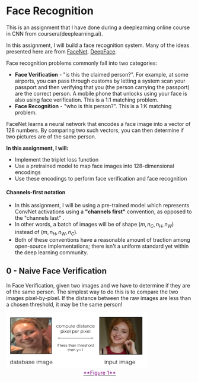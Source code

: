 
# Face Recognition

This is an assignment that I have done during a deeplearning online course in CNN from coursera(deeplearning.ai). 

In this assignment, I will build a face recognition system. Many of the ideas presented here are from [FaceNet](https://arxiv.org/pdf/1503.03832.pdf). [DeepFace](https://research.fb.com/wp-content/uploads/2016/11/deepface-closing-the-gap-to-human-level-performance-in-face-verification.pdf). 

Face recognition problems commonly fall into two categories: 

- **Face Verification** - "is this the claimed person?". For example, at some airports, you can pass through customs by letting a system scan your passport and then verifying that you (the person carrying the passport) are the correct person. A mobile phone that unlocks using your face is also using face verification. This is a 1:1 matching problem. 
- **Face Recognition** - "who is this person?". This is a 1:K matching problem. 

FaceNet learns a neural network that encodes a face image into a vector of 128 numbers. By comparing two such vectors, you can then determine if two pictures are of the same person.
    
**In this assignment, I will:**
- Implement the triplet loss function
- Use a pretrained model to map face images into 128-dimensional encodings
- Use these encodings to perform face verification and face recognition

#### Channels-first notation

* In this assignment, I will be using a pre-trained model which represents ConvNet activations using a **"channels first"** convention, as opposed to the "channels last" . 
* In other words, a batch of images will be of shape $(m, n_C, n_H, n_W)$ instead of $(m, n_H, n_W, n_C)$. 
* Both of these conventions have a reasonable amount of traction among open-source implementations; there isn't a uniform standard yet within the deep learning community. 

## 0 - Naive Face Verification

In Face Verification, given two images and we have to determine if they are of the same person. The simplest way to do this is to compare the two images pixel-by-pixel. If the distance between the raw images are less than a chosen threshold, it may be the same person! 

<img src="images/pixel_comparison.png" style="width:380px;height:150px;">
<caption><center> <u> <font color='purple'> **Figure 1** </u></center></caption>
